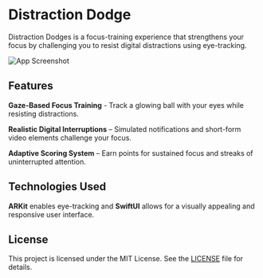 # Distraction Dodge

Distraction Dodges is a focus-training experience that strengthens your focus by challenging you to resist digital distractions using eye-tracking.

![App Screenshot](screenshots/Content@3x.png)

## Features

**Gaze-Based Focus Training** - Track a glowing ball with your eyes while resisting distractions.

**Realistic Digital Interruptions** – Simulated notifications and short-form video elements challenge your focus.

**Adaptive Scoring System** – Earn points for sustained focus and streaks of uninterrupted attention.

## Technologies Used

**ARKit** enables eye-tracking and **SwiftUI** allows for a visually appealing and responsive user interface.

## License

This project is licensed under the MIT License. See the [LICENSE](LICENSE) file for details.

